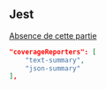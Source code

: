 
## Jest

<p style="text-decoration:underline">Absence de cette partie<p>

```json
"coverageReporters": [
    "text-summary",
    "json-summary"
],
```